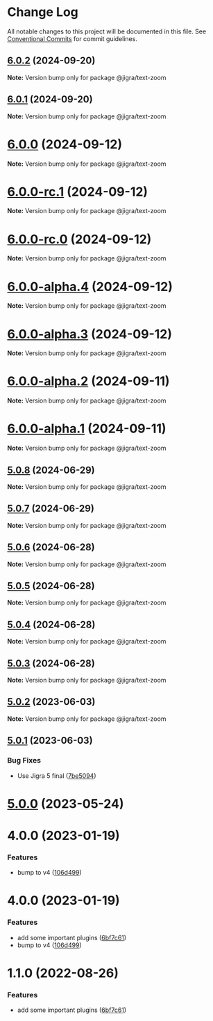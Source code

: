 # Change Log

All notable changes to this project will be documented in this file.
See [Conventional Commits](https://conventionalcommits.org) for commit guidelines.

## [6.0.2](https://github.com/familyjs/jigra-plugins/compare/@jigra/text-zoom@6.0.1...@jigra/text-zoom@6.0.2) (2024-09-20)

**Note:** Version bump only for package @jigra/text-zoom

## [6.0.1](https://github.com/familyjs/jigra-plugins/compare/@jigra/text-zoom@6.0.0...@jigra/text-zoom@6.0.1) (2024-09-20)

**Note:** Version bump only for package @jigra/text-zoom

# [6.0.0](https://github.com/familyjs/jigra-plugins/compare/@jigra/text-zoom@6.0.0-rc.1...@jigra/text-zoom@6.0.0) (2024-09-12)

**Note:** Version bump only for package @jigra/text-zoom

# [6.0.0-rc.1](https://github.com/familyjs/jigra-plugins/compare/@jigra/text-zoom@6.0.0-rc.0...@jigra/text-zoom@6.0.0-rc.1) (2024-09-12)

**Note:** Version bump only for package @jigra/text-zoom

# [6.0.0-rc.0](https://github.com/familyjs/jigra-plugins/compare/@jigra/text-zoom@6.0.0-alpha.4...@jigra/text-zoom@6.0.0-rc.0) (2024-09-12)

**Note:** Version bump only for package @jigra/text-zoom

# [6.0.0-alpha.4](https://github.com/familyjs/jigra-plugins/compare/@jigra/text-zoom@6.0.0-alpha.3...@jigra/text-zoom@6.0.0-alpha.4) (2024-09-12)

**Note:** Version bump only for package @jigra/text-zoom

# [6.0.0-alpha.3](https://github.com/familyjs/jigra-plugins/compare/@jigra/text-zoom@6.0.0-alpha.2...@jigra/text-zoom@6.0.0-alpha.3) (2024-09-12)

**Note:** Version bump only for package @jigra/text-zoom

# [6.0.0-alpha.2](https://github.com/familyjs/jigra-plugins/compare/@jigra/text-zoom@6.0.0-alpha.1...@jigra/text-zoom@6.0.0-alpha.2) (2024-09-11)

**Note:** Version bump only for package @jigra/text-zoom

# [6.0.0-alpha.1](https://github.com/familyjs/jigra-plugins/compare/@jigra/text-zoom@5.0.8...@jigra/text-zoom@6.0.0-alpha.1) (2024-09-11)

**Note:** Version bump only for package @jigra/text-zoom

## [5.0.8](https://github.com/familyjs/jigra-plugins/compare/@jigra/text-zoom@5.0.7...@jigra/text-zoom@5.0.8) (2024-06-29)

**Note:** Version bump only for package @jigra/text-zoom

## [5.0.7](https://github.com/familyjs/jigra-plugins/compare/@jigra/text-zoom@5.0.6...@jigra/text-zoom@5.0.7) (2024-06-29)

**Note:** Version bump only for package @jigra/text-zoom

## [5.0.6](https://github.com/familyjs/jigra-plugins/compare/@jigra/text-zoom@5.0.5...@jigra/text-zoom@5.0.6) (2024-06-28)

**Note:** Version bump only for package @jigra/text-zoom

## [5.0.5](https://github.com/familyjs/jigra-plugins/compare/@jigra/text-zoom@5.0.4...@jigra/text-zoom@5.0.5) (2024-06-28)

**Note:** Version bump only for package @jigra/text-zoom

## [5.0.4](https://github.com/familyjs/jigra-plugins/compare/@jigra/text-zoom@5.0.3...@jigra/text-zoom@5.0.4) (2024-06-28)

**Note:** Version bump only for package @jigra/text-zoom

## [5.0.3](https://github.com/familyjs/jigra-plugins/compare/@jigra/text-zoom@5.0.2...@jigra/text-zoom@5.0.3) (2024-06-28)

**Note:** Version bump only for package @jigra/text-zoom

## [5.0.2](https://github.com/familyjs/jigra-plugins/compare/@jigra/text-zoom@5.0.1...@jigra/text-zoom@5.0.2) (2023-06-03)

**Note:** Version bump only for package @jigra/text-zoom

## [5.0.1](https://github.com/familyjs/jigra-plugins/compare/@jigra/text-zoom@5.0.0...@jigra/text-zoom@5.0.1) (2023-06-03)

### Bug Fixes

- Use Jigra 5 final ([7be5094](https://github.com/familyjs/jigra-plugins/commit/7be509425c5cc9f21b1f9e78794b2c6b76ca7702))

# [5.0.0](https://github.com/familyjs/jigra-plugins/compare/@jigra/text-zoom@1.1.0...@jigra/text-zoom@5.0.0) (2023-05-24)

# 4.0.0 (2023-01-19)

### Features

- bump to v4 ([106d499](https://github.com/familyjs/jigra-plugins/commit/106d49991e82a0505a82571530b73fcda020e7e4))

# 4.0.0 (2023-01-19)

### Features

- add some important plugins ([6bf7c61](https://github.com/navify/jigra-plugins/commit/6bf7c61ba5ad99cf0474cb2cc9599d0f8fedeb45))
- bump to v4 ([106d499](https://github.com/navify/jigra-plugins/commit/106d49991e82a0505a82571530b73fcda020e7e4))

# 1.1.0 (2022-08-26)

### Features

- add some important plugins ([6bf7c61](https://github.com/navify/jigra-plugins/commit/6bf7c61ba5ad99cf0474cb2cc9599d0f8fedeb45))
